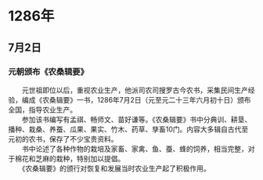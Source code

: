 # 1286年
## 7月2日
### 元朝颁布《农桑辑要》
　　元世祖即位以后，重视农业生产，他派司农司搜罗古今农书，采集民间生产经验，编成《农桑辑要》一书，1286年7月2日（元至元二十三年六月初十日）颁布全国，指导农业生产。<br>　　参加该书编写有孟祺、畅师文、苗好谦等。《农桑辑要》书中分典训、耕垦、播种、栽桑、养蚕、瓜果、果实、竹木、药草、孳畜10门。内容大多辑自古代至元初的农书，保存了不少宝贵资料。<br>　　书中论述了各种作物的栽培及家畜、家禽、鱼、蚕、蜂的饲养，相当完整，对于棉花和芝麻的栽种，特别加以提倡。<br>　　《农桑辑要》的颁行对恢复和发展当时农业生产起了积极作用。
<comment/>